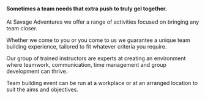 #### Sometimes a team needs that extra push to truly gel together.

At Savage Adventures we offer a range of activities focused on bringing any team closer.

Whether we come to you or you come to us we guarantee a unique team building experience, tailored to fit whatever criteria you require.

Our group of trained instructors are experts at creating an environment where teamwork, communication, time management and group development can thrive.

Team building event can be run at a workplace or at an arranged location to suit the aims and objectives.